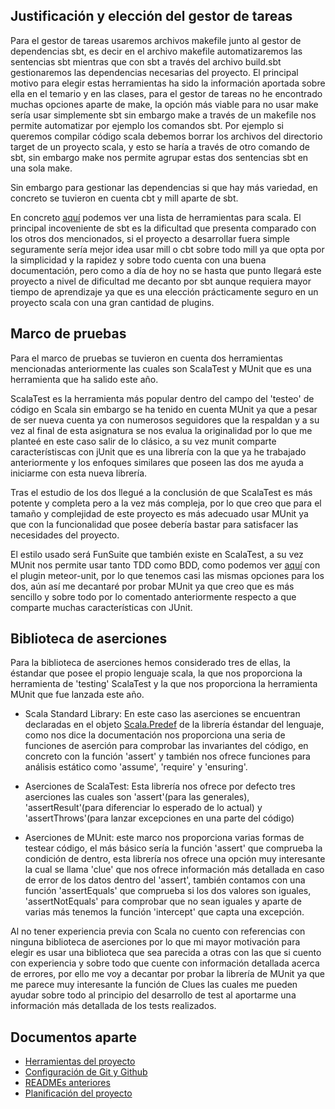 ## Justificación y elección del gestor de tareas

Para el gestor de tareas usaremos archivos makefile junto al gestor de dependencias sbt, es decir en el archivo makefile automatizaremos las sentencias sbt mientras que con sbt a través del archivo build.sbt gestionaremos las dependencias necesarias del proyecto. El principal motivo para elegir estas herramientas ha sido la información aportada sobre ella en el temario y en las clases, para el gestor de tareas no he encontrado muchas opciones aparte de make, la opción más viable para no usar make sería usar simplemente sbt sin embargo make a través de un makefile nos permite automatizar por ejemplo los comandos sbt. Por ejemplo si queremos compilar código scala debemos borrar los archivos del directorio target de un proyecto scala, y esto se haría a través de otro comando de sbt, sin embargo make nos permite agrupar estas dos sentencias sbt en una sola make.

Sin embargo para gestionar las dependencias si que hay más variedad, en concreto se tuvieron en cuenta cbt y mill aparte de sbt.

En concreto [aquí](https://jaxenter.com/build-tools-in-scala-144195.html) podemos ver una lista de herramientas para scala. El principal incoveniente de sbt es la dificultad que presenta comparado con los otros dos mencionados, si el proyecto a desarrollar fuera simple seguramente sería mejor idea usar mill o cbt sobre todo mill ya que opta por la simplicidad y la rapidez y sobre todo cuenta con una buena documentación, pero como a día de hoy no se hasta que punto llegará este proyecto a nivel de dificultad me decanto por sbt aunque requiera mayor tiempo de aprendizaje ya que es una elección prácticamente seguro en un proyecto scala con una gran cantidad de plugins.


## Marco de pruebas

Para el marco de pruebas se tuvieron en cuenta dos herramientas mencionadas anteriormente las cuales son ScalaTest y MUnit que es una herramienta que ha salido este año.

ScalaTest es la herramienta más popular dentro del campo del 'testeo' de código en Scala sin embargo se ha tenido en cuenta MUnit ya que a pesar de ser nueva cuenta ya con numerosos seguidores que la respaldan y a su vez al final de esta asignatura se nos evalua la originalidad por lo que me planteé en este caso salir de lo clásico, a su vez munit comparte característiscas con jUnit que es una librería con la que ya he trabajado anteriormente y los enfoques similares que poseen las dos me ayuda a iniciarme con esta nueva librería.

Tras el estudio de los dos llegué a la conclusión de que ScalaTest es más potente y completa pero a la vez más compleja, por lo que creo que para el tamaño y complejidad de este proyecto es más adecuado usar MUnit ya que con la funcionalidad que posee debería bastar para satisfacer las necesidades del proyecto.

El estilo usado será FunSuite que también existe en ScalaTest, a su vez MUnit nos permite usar tanto TDD como BDD, como podemos ver [aquí](https://github.com/practicalmeteor/meteor-munit) con el plugin meteor-unit, por lo que tenemos casi las mismas opciones para los dos, aún así me decantaré por probar MUnit ya que creo que es más sencillo y sobre todo por lo comentado anteriormente respecto a que comparte muchas características con JUnit.

## Biblioteca de aserciones

Para la biblioteca de aserciones hemos considerado tres de ellas, la éstandar que posee el propio lenguaje scala, la que nos proporciona la herramienta de 'testing' ScalaTest y la que nos proporciona la herramienta MUnit que fue lanzada este año.

- Scala Standard Library: En este caso las aserciones se encuentran declaradas en el objeto [Scala.Predef](https://www.scala-lang.org/api/current/scala/Predef$.html) de la librería éstandar del lenguaje, como nos dice la documentación nos proporciona una seria de funciones de aserción para comprobar las invariantes del código, en concreto con la función 'assert' y también nos ofrece funciones para análisis estático como 'assume', 'require' y 'ensuring'.

- Aserciones de ScalaTest: Esta librería nos ofrece por defecto tres aserciones las cuales son 'assert'(para las generales), 'assertResult'(para diferenciar lo esperado de lo actual) y 'assertThrows'(para lanzar excepciones en una parte del código)

- Aserciones de MUnit: este marco nos proporciona varias formas de testear código, el más básico sería la función 'assert' que comprueba la condición de dentro, esta librería nos ofrece una opción muy interesante la cual se llama 'clue' que nos ofrece información más detallada en caso de error de los datos dentro del 'assert', también contamos con una función 'assertEquals' que comprueba si los dos valores son iguales, 'assertNotEquals' para comprobar que no sean iguales y aparte de varias más tenemos la función 'intercept' que capta una excepción.

Al no tener experiencia previa con Scala no cuento con referencias con ninguna biblioteca de aserciones por lo que mi mayor motivación para elegir es usar una biblioteca que sea parecida a otras con las que si cuento con experiencia y sobre todo que cuente con información detallada acerca de errores, por ello me voy a decantar por probar la librería de MUnit ya que me parece muy interesante la función de Clues las cuales me pueden ayudar sobre todo al principio del desarrollo de test al aportarme una información más detallada de los tests realizados.

## Documentos aparte

  - [Herramientas del proyecto](https://github.com/antoniosp7/HealthUGR/blob/master/docs/tools.md)
  - [Configuración de Git y Github](https://github.com/antoniosp7/HealthUGR/blob/master/docs/GitConfiguration.md)
  - [READMEs anteriores](https://github.com/antoniosp7/HealthUGR/blob/master/docs/READMEs.md)
  - [Planificación del proyecto](https://github.com/antoniosp7/HealthUGR/blob/master/docs/Planning.md)
  
